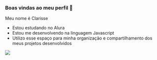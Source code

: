 ### Boas vindas ao meu perfil 💙

Meu nome é Clarisse

- Estou estudando no Alura
- Estou me desenvolvendo na linguagem Javascript
- Utilizo esse espaço para minha organização e compartilhamento dos meus projetos desenvolvidos

![](https://tenor.com/teh-cat-comin-gif-18402983533302810716)

